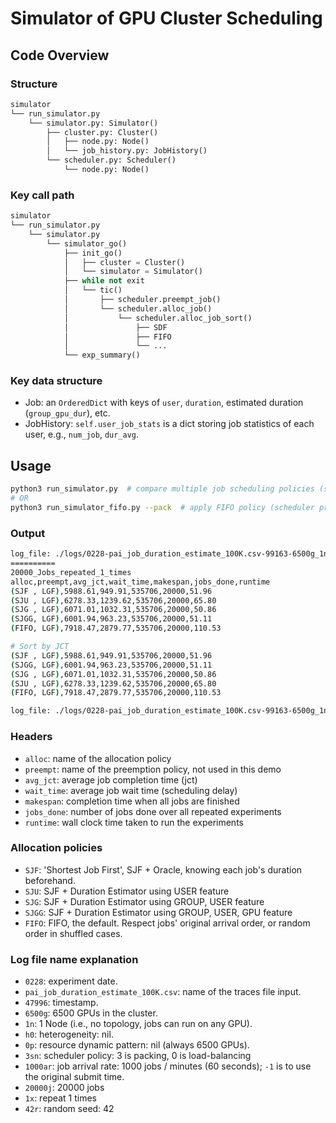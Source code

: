 # Simulator of GPU Cluster Scheduling

## Code Overview
### Structure
```python
simulator
└── run_simulator.py
    └── simulator.py: Simulator()
        ├── cluster.py: Cluster()
        │   ├── node.py: Node()
        │   └── job_history.py: JobHistory()
        └── scheduler.py: Scheduler()
            └── node.py: Node()
```

### Key call path
```python
simulator
└── run_simulator.py
    └── simulator.py
        └── simulator_go()
            ├── init_go()
            │   ├── cluster = Cluster()
            │   └── simulator = Simulator()
            ├── while not exit
            │   └── tic()
            │       ├── scheduler.preempt_job()
            │       └── scheduler.alloc_job()
            │           └── scheduler.alloc_job_sort()
            │               ├── SDF
            │               ├── FIFO
            │               └── ...
            └── exp_summary()
```

### Key data structure
- Job: an `OrderedDict` with keys of `user`, `duration`, estimated duration (`group_gpu_dur`), etc.
- JobHistory: `self.user_job_stats` is a dict storing job statistics of each user, e.g., `num_job`, `dur_avg`.

## Usage
```bash
python3 run_simulator.py  # compare multiple job scheduling policies (scheduler prefers load-balancing among nodes)
# OR 
python3 run_simulator_fifo.py --pack  # apply FIFO policy (scheduler prefers packing)
```

### Output
```bash
log_file: ./logs/0228-pai_job_duration_estimate_100K.csv-99163-6500g_1n_h0_0p_3sn_0gt-1000ar-20000j-1x-42r.log
==========
20000_Jobs_repeated_1_times
alloc,preempt,avg_jct,wait_time,makespan,jobs_done,runtime
(SJF , LGF),5988.61,949.91,535706,20000,51.96
(SJU , LGF),6278.33,1239.62,535706,20000,65.80
(SJG , LGF),6071.01,1032.31,535706,20000,50.86
(SJGG, LGF),6001.94,963.23,535706,20000,51.11
(FIFO, LGF),7918.47,2879.77,535706,20000,110.53

# Sort by JCT
(SJF , LGF),5988.61,949.91,535706,20000,51.96
(SJGG, LGF),6001.94,963.23,535706,20000,51.11
(SJG , LGF),6071.01,1032.31,535706,20000,50.86
(SJU , LGF),6278.33,1239.62,535706,20000,65.80
(FIFO, LGF),7918.47,2879.77,535706,20000,110.53

log_file: ./logs/0228-pai_job_duration_estimate_100K.csv-99163-6500g_1n_h0_0p_3sn_0gt-1000ar-20000j-1x-42r.log
```
### Headers
- `alloc`: name of the allocation policy
- `preempt`: name of the preemption policy, not used in this demo
- `avg_jct`: average job completion time (jct)
- `wait_time`: average job wait time (scheduling delay)
- `makespan`: completion time when all jobs are finished
- `jobs_done`: number of jobs done over all repeated experiments
- `runtime`: wall clock time taken to run the experiments

### Allocation policies
- `SJF`: 'Shortest Job First', SJF + Oracle, knowing each job's duration beforehand.
- `SJU`: SJF + Duration Estimator using USER feature
- `SJG`: SJF + Duration Estimator using GROUP, USER feature
- `SJGG`: SJF + Duration Estimator using GROUP, USER, GPU feature
- `FIFO`: FIFO, the default. Respect jobs' original arrival order, or random order in shuffled cases.

### Log file name explanation
- `0228`: experiment date.
- `pai_job_duration_estimate_100K.csv`: name of the traces file input.
- `47996`: timestamp.
- `6500g`: 6500 GPUs in the cluster.
- `1n`: 1 Node (i.e., no topology, jobs can run on any GPU).
- `h0`: heterogeneity: nil.
- `0p`: resource dynamic pattern: nil (always 6500 GPUs).
- `3sn`: scheduler policy: 3 is packing, 0 is load-balancing
- `1000ar`: job arrival rate: 1000 jobs / minutes (60 seconds); `-1` is to use the original submit time. 
- `20000j`: 20000 jobs
- `1x`: repeat 1 times
- `42r`: random seed: 42
